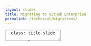 ```yaml
---
layout: slides
title: Migrating to GitHub Enterprise
permalink: /technical/migrations/
---
```


<textarea id="source">
  class: title-slide

  <span class="mega-octicon octicon-mark-github"></span>
  <h1>Migrating to GitHub Enterprise</h1>

  <footer>
    <div class="octicon-spacer"><span class="octicon octicon-logo-github"></span><span class="tagline">how people build software</span></div>
  </footer>
  ---
  class: title-top

  # Migrations 
  <div class="container">
    <div class="row">
      <div class="col-md-6">
        <div class="card">
          <div class="card-block">
            <div class="card-img-top text-left"><span class="mega-octicon octicon-checklist"></span><strong>&nbsp;Common migration paths</strong></div>
            <dl class="card-text">
              <dt>All history, all branches, all tags</dt>
                <dd>With Meta Data</dd>
                <dd>SCM Tags</dd>
                <dd>Could spin down previous SCM tool after completion</dd>
              <dt>Branch and tag HEADS</dt>
                <dd>Latest revision in repository</dd>
                <dd>Client could be using a multi-branching strategy</dd>
                <dd>May keep legacy VCS server running for legacy applications</dd>
            </dl>
          </div>
        </div>
      </div>
      <div class="col-md-6">
        <div class="card">
          <div class="card-block">
            <dl class="card-text">
            <dt>Production HEAD Only</dt>
              <dd>Less need for historical revisions</dd>
              <dd>Less need for other branches</dd>
              <dd>May maintain legacy VCS for N time</dd>
            </dl>
          </div>
        </div>
      </div>
      <div class="col-md-6">
        <div class="card">
          <div class="card-block">
            <div class="card-img-top text-left"><span class="mega-octicon octicon-checklist"></span><strong>&nbsp;Effort</strong></div>
            <ul class="card-text">
              <li>HIGH.  Compliance and regulation consideration</li>
              <li>MEDIUM. May continue to license legacy VCS</li>
              <li>LOW-MEDIUM. May have no need for non-HEAD code</li>
            </ul>
          </div>
        </div>
      </div>
    </div>
  </div>
  <footer>
    <div class="octicon-spacer"><span class="octicon octicon-logo-github"></span><span class="tagline">how people build software</span></div>
  </footer>
  ---
  class: title-top

  #Migration Tools
  <div class="container">
    <div class="row">
      <div class="col-md-6">
        <div class="card">
          <div class="card-block">
          <div class="card-img-top text-left"><span class="mega-octicon octicon-checklist"></span><strong>&nbsp;Common migration paths</strong></div>
              <dl>
               <dt><b>CVS</b></dt>
                <dd> - <a href="https://github.com/git/git/blob/master/git-cvsimport.perl">git-cvsimport</a></dd>
               <dt><b>Clearcase</b></dt>
                <dd> - <a href="https://github.com/charleso/git-cc">git-cc</a></dd>
               <dt><b>Subversion</b></dt>
                <dd> - <a href="https://github.com/git/git/blob/master/git-svn.perl">git-svn</a></dd>
                <dd> - <a href="https://github.com/nirvdrum/svn2git">svn2git</a>(adds tag conversion)</dd>
                <dd> - <a href="https://help.github.com/enterprise/admin/guides/migrations/importing-migration-data-to-github-enterprise/">gh-migrator</a></dd>
              </dl>
          </div>
        </div>
      </div>
      <div class="col-md-6">
        <div class="card">
          <div class="card-block">
          <div class="card-img-top text-left"><span class="mega-octicon octicon-checklist"></span><strong>&nbsp;Common migration paths</strong></div>
              <dl>
               <dt><b>Perforce</b></dt>
                <dd> - <a href="https://github.com/git/git/blob/master/git-p4.py">git-p4</a></dd>
               <dt><b>Agnostic</b></dt>
                <dd> - <a href="https://github.com/github/git-import">git-import GitHub CLI tool</a>(TFS, Mercurial, Subversion)</dd>
                <dd> - <a href="https://importer.github.com">GitHub.com Importer</a> (TFS, Mercurial, Subversion)</dd>
              </dl>
          </div>
        </div>
      </div>
    </div>
  </div>

  <footer>
    <div class="octicon-spacer"><span class="octicon octicon-logo-github"></span><span class="tagline">how people build software</span></div>
  </footer>
  ---
  class: title-top

  #CVS

  <div class="container">
    <div class="row">
      <div class="col-md-6">
        <div class="card">
          <div class="card-block">
          <div class="card-img-top text-left"><span class="mega-octicon octicon-checklist"></span><strong>&nbsp;About CVS</strong></div>
              <dl>
              <dt>History</dt>
                <dd>OSS - Released in 1990, released under GNU</dd>
                <dd>Latest revision of CVS -- July 2006</dd>
              <dt>Architecture</dt>
                <dd>Client-Server Model</dd>
                <dd>Support for branching</dd>
                <dd>Delta Compression like git</dd>              
              </dl>
          </div>
        </div>
      </div>
      <div class="col-md-6">
        <div class="card">
          <div class="card-block">
          <div class="card-img-top text-left"><span class="mega-octicon octicon-checklist"></span><strong>&nbsp;Common reasons for migrating</strong></div>
          <ul>
            <li>Legacy, no active development</li>
            <li>No collaboration features for developers</li>
            <li>Revisions in a commit are per-file, forcing use of tags for relation</li>
            <li>Commits are non-atomic by design</li>
            <li>Branching not encouraged in CVS</li>
            <li>No support for distributed version control</li>
          </ul>
          </div>
        </div>
      </div>
    </div>
  </div>

  <footer>
    <div class="octicon-spacer"><span class="octicon octicon-logo-github"></span><span class="tagline">how people build software</span></div>
  </footer>

  ---
  class: title-top

  # ClearCase
  
  <div class="container">
    <div class="row">
      <div class="col-md-6">
        <div class="card">
          <div class="card-block">
          <div class="card-img-top text-left"><span class="mega-octicon octicon-checklist"></span><strong>&nbsp;About ClearCase</strong></div>
              <dl>
                <dt>History</dt>
                  <dd>Initial release 1992</dd>
                  <dd>Acquired by IBM in 2003</dd>
                <dt>Architecture</dt>
                  <dd>Centralized VCS</dd>
                  <dd>Windows based UI</dd>
                  <dd>Multi-Server Deployment</dd>
              </dl>
          </div>
        </div>
      </div>
      <div class="col-md-6">
        <div class="card">
          <div class="card-block">
          <div class="card-img-top text-left"><span class="mega-octicon octicon-checklist"></span><strong>&nbsp;Common reasons for migrating</strong></div>
              <dl>
              <dt>End-User Reasons</dt>
                <dd>Very Slow</dd>
                <dd>Non Atomic Commits</dd>
                <dd>Hard to Create new files</dd>
                <dd>Branching/Views are heavyweight</dd>
              <dt>Administrator Reasons</dt>
                <dd>Expensive -- 360k annual cost assuming 90 users</dd>
                <dd>Poor 3rd party integrations</dd>
                <dd>Time investment to teach significant</dd>             
              </dl>
          </div>
        </div>
      </div>
    </div>
  </div>

  <footer>
    <div class="octicon-spacer"><span class="octicon octicon-logo-github"></span><span class="tagline">how people build software</span></div>
  </footer>
 
  ---
  class: title-top

  # Subversion (SVN)
  
  <div class="container">
    <div class="row">
      <div class="col-md-6">
        <div class="card">
          <div class="card-block">
          <div class="card-img-top text-left"><span class="mega-octicon octicon-checklist"></span><strong>&nbsp;History</strong></div>
              <ul>
                <li>Released by CollabNet in 2000</li>
                <li>Released as an improvement to CVS</li>
                <li>Accepted in Apache Incubator in 2004</li>
              </ul>
          </div>
        </div>
      </div>
      <div class="col-md-6">
        <div class="card">
          <div class="card-block">
          <div class="card-img-top text-left"><span class="mega-octicon octicon-checklist"></span><strong>&nbsp;Common reasons for migrating</strong></div>
              <ul>
                <li>Renaming Files/Dirs not consistent (Copy + Delete)</li>
                <li>No modification time of files</li> 
                <li>Centralized Version Control Model</li>
                <li>No idea of committing locally</li>
                <li>Support for tagging limited</li>
              </ul> 
          </div>
        </div>
      </div>
    </div>
  </div>

  <footer>
    <div class="octicon-spacer"><span class="octicon octicon-logo-github"></span><span class="tagline">how people build software</span></div>
  </footer>
  ---
  class: title-top

  # Perforce
  
  <div class="container">
    <div class="row">
      <div class="col-md-6">
        <div class="card">
          <div class="card-block">
          <div class="card-img-top text-left"><span class="mega-octicon octicon-checklist"></span><strong>&nbsp;About Perforce</strong></div>
              <ul>
                <li>Originally released in 1995</li>
                <li>Can be configured as a CVS/DVCS</li> 
                <li>Underlying revision control is proprietary, option for git</li>
                <li>Branching is inter-file like SVN</li>
                <li>Used considerably in the gaming industry</li>
              </ul>
          </div>
        </div>
      </div>
      <div class="col-md-6">
        <div class="card">
          <div class="card-block">
          <div class="card-img-top text-left"><span class="mega-octicon octicon-checklist"></span><strong>&nbsp;Common reasons for migrating</strong></div>
              <ul>
                <li>Automerging of merge-conflicts results in lost work</li>
                <li>Every branch is a heavyweight copy</li>
                <li>Branching requires user-defined-mapping</li>
                <li>No support for stashing/cherry-picking</li>
                <li>Result of merge in Perforce has no relation to merged items</li>
              </ul>
          </div>
        </div>
      </div>
    </div>
  </div>

  <footer>
    <div class="octicon-spacer"><span class="octicon octicon-logo-github"></span><span class="tagline">how people build software</span></div>
  </footer>
  ---
  class: title-top

  # Mercurial (Hg)
  
  <div class="container">
    <div class="row">
      <div class="col-md-6">
        <div class="card">
          <div class="card-block">
          <div class="card-img-top text-left"><span class="mega-octicon octicon-checklist"></span><strong>&nbsp;About Mecurial</strong></div>
              <ul>
                <li>Released in 2005 due to BitKeeper changes</li>
                <li>Platform is Python Based</li>
                <li>Similar history to git</li>
                <li>BitBucket was originally Hg under-the-hood</li>
              </ul>
          </div>
        </div>
      </div>
      <div class="col-md-6">
        <div class="card">
          <div class="card-block">
          <div class="card-img-top text-left"><span class="mega-octicon octicon-checklist"></span><strong>&nbsp;Reasons for migrating</strong></div>
              <ul>              
                <li>Branches require all prior history</li>
                <li>Branch management isn't unified -- Separate repos vs branches w/in repo</li>
                <li>Learning curve is higher with Hg</li>
              </ul>
          </div>
        </div>
      </div>
    </div>
  </div>

  <footer>
    <div class="octicon-spacer"><span class="octicon octicon-logo-github"></span><span class="tagline">how people build software</span></div>
  </footer>
  ---
  class: title-slide

  <span class="mega-octicon octicon-mark-github"></span>
  <h1>Migration Tools Deep Dive</h1>

  <footer>
    <div class="octicon-spacer"><span class="octicon octicon-logo-github"></span><span class="tagline">how people build software</span></div>
  </footer>
  ---
  class: title-top

  #git-cvsimport

  <div class="container">
    <div class="row">
      <div class="col-md-6">
        <div class="card">
          <div class="card-block">
          <div class="card-img-top text-left"><span class="mega-octicon octicon-checklist"></span><strong>&nbsp;About the tool</strong></div>
             <ul>
               <li>Built into git</li>
               <li>Uses cvsps2, not cvsps3</li>
               <li>Imports CVS repository to Git repo, or incrementally import into existing git repo</li>
               <li>Targeted towards an incremental update from CVS</li>
               <li>Splitting cvs log into patchsets is done by cvsps2</li>
             </ul>
          </div>
        </div>
      </div>
      <div class="col-md-6">
        <div class="card">
          <div class="card-block">
          <div class="card-img-top text-left"><span class="mega-octicon octicon-checklist"></span><strong>&nbsp;Considerations</strong></div>
          <ul>
            <li>Initial import creates master off of main CVS branch</li>
            <li><i>git merge</i> needs to be run on branches</li>
            <li>Protect imports by using a named remote</li>
            <li>Successful import exits 0</li>
            <li>If code was previously imported, HEAD can contain wrong information</li>
            <li>Refer to documentation for known issues with timestamps</li>
            <li>Empty branches are not imported</li>
            <li>Mulitple tags on same revision are not imported</li>
          </ul>
          </div>
        </div>
      </div>
    </div>
  </div>

  <footer>
    <div class="octicon-spacer"><span class="octicon octicon-logo-github"></span><span class="tagline">how people build software</span></div>
  </footer>


  ---
  class: title-top

  #Migration Documentation
  
  <div class="container">
    <div class="row">
      <div class="col-md-6">
        <div class="card">
          <div class="card-block">
            <div class="card-img-top text-left"><span class="mega-octicon octicon-checklist"></span><strong>&nbsp;Documentation</strong></div>
              <dl>
                 <dt>CVS</dt>
                  <dd><a href="http://git-scm.com/docs/git-cvsimport">git-cvsimport</a></dd>
                  <dd><a href="http://git-scm.com/docs/gitcvs-migration">Git CVS Migration</a></dd>
                 <dt>ClearCase</dt>
                  <dd><a href="http://therub.org/2013/07/19/clearcase-to-git/">ClearCase to git migration</a></dd>
                 <dt>Subversion</dt>
                  <dd><a href="http://git-scm.com/docs/git-svn">git-svn documentation</a></dd>
              </dl>
          </div>
        </div>
      </div>
      <div class="col-md-6">
        <div class="card">
          <div class="card-block">
          <div class="card-img-top text-left"><span class="mega-octicon octicon-checklist"></span><strong>&nbsp;Documentation</strong></div>
              <dl>
                 <dt>Perforce</dt>
                  <dd><a href="http://www.perforce.com/perforce/doc.current/manuals/git-fusion/">Git-Fusion Perforce Sync</a></dd>
                  <dd><a href="http://www.perforce.com/blog/120113/git-perforce-client">Git as a Perforce client</a></dd>
                  <dd><a href="http://answers.perforce.com/articles/KB/2790/?q=git-p4&l=en_US&fs=Search&pn=1">git-p4 documentation</a></dd>
                 <dt>Agnostic</dt>
                  <dd><a href="http://git-scm.com/book/en/v2/Git-and-Other-Systems-Migrating-to-Git">Migrating to git</a></dd>
                  <dd><a href="https://help.github.com/articles/importing-from-subversion/#importing-a-subversion-project-using-githubs-importer">Importing from SVN with GitHub importer</a></dd>
              </dl>
          </div>
        </div>
      </div>
    </div>
  </div>
  <footer>
    <div class="octicon-spacer"><span class="octicon octicon-logo-github"></span><span class="tagline">how people build software</span></div>
  </footer>

  ---
  class: title-top

  # Customer Story

  <div class="container">
    <div class="row">
      <div class="col-md-12">
        <div class="card-block">
        </br>
       </div>
      </div>
    </div>
  </div>

  - Software Company in Washington, DC
  - 12yrs of history in Clearcase, Clearquest
  - Multiple VOB Servers
  - Global presence with Clearcase Multi-site

  <footer>
    <div class="octicon-spacer"><span class="octicon octicon-logo-github"></span><span class="tagline">how people build software</span></div>
  </footer>
</textarea>
